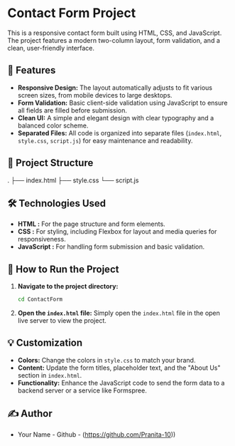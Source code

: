 # Contact Form Project

This is a responsive contact form built using HTML, CSS, and JavaScript. The project features a modern two-column layout, form validation, and a clean, user-friendly interface.

## 🚀 Features

- **Responsive Design:** The layout automatically adjusts to fit various screen sizes, from mobile devices to large desktops.
- **Form Validation:** Basic client-side validation using JavaScript to ensure all fields are filled before submission.
- **Clean UI:** A simple and elegant design with clear typography and a balanced color scheme.
- **Separated Files:** All code is organized into separate files (`index.html`, `style.css`, `script.js`) for easy maintenance and readability.

## 📁 Project Structure
.
├── index.html
├── style.css
└── script.js


## 🛠️ Technologies Used

- **HTML :** For the page structure and form elements.
- **CSS :** For styling, including Flexbox for layout and media queries for responsiveness.
- **JavaScript :** For handling form submission and basic validation.

## 📄 How to Run the Project

1.  **Navigate to the project directory:**
    ```bash
    cd ContactForm
    ```
2.  **Open the `index.html` file:**
    Simply open the `index.html` file in the open live server to view the project. 
## 💡 Customization

-   **Colors:** Change the colors in `style.css` to match your brand.
-   **Content:** Update the form titles, placeholder text, and the "About Us" section in `index.html`.
-   **Functionality:** Enhance the JavaScript code to send the form data to a backend server or a service like Formspree.

## ✍️ Author

-   Your Name - Github - (https://github.com/Pranita-10))
  
